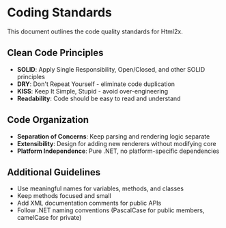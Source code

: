 # Coding Standards

This document outlines the code quality standards for Html2x.

## Clean Code Principles

- **SOLID**: Apply Single Responsibility, Open/Closed, and other SOLID principles
- **DRY**: Don't Repeat Yourself - eliminate code duplication
- **KISS**: Keep It Simple, Stupid - avoid over-engineering
- **Readability**: Code should be easy to read and understand

## Code Organization

- **Separation of Concerns**: Keep parsing and rendering logic separate
- **Extensibility**: Design for adding new renderers without modifying core
- **Platform Independence**: Pure .NET, no platform-specific dependencies

## Additional Guidelines

- Use meaningful names for variables, methods, and classes
- Keep methods focused and small
- Add XML documentation comments for public APIs
- Follow .NET naming conventions (PascalCase for public members, camelCase for private)